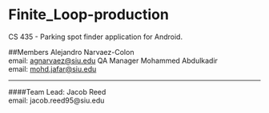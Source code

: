 # Finite_Loop-production
CS 435 - Parking spot finder application for Android.

##Members 
Alejandro Narvaez-Colon<br>
email: agnarvaez@siu.edu
QA Manager
Mohammed Abdulkadir <br> 
email: mohd.jafar@siu.edu
<hr>
####Team Lead: 
Jacob Reed<br>
email: jacob.reed95@siu.edu

